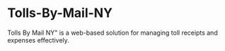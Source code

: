 # Tolls-By-Mail-NY
Tolls By Mail NY" is a web-based solution for managing toll receipts and expenses effectively.
